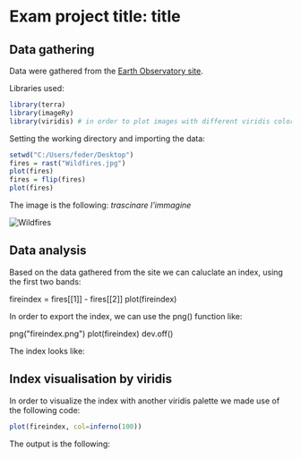 # Exam project title: title

## Data gathering

Data were gathered from the [Earth Observatory site](https://earthobservatory.nasa.gov/).

Libraries used:

```r
library(terra)
library(imageRy)
library(viridis) # in order to plot images with different viridis color palettes
```

Setting the working directory and importing the data:

```r
setwd("C:/Users/feder/Desktop")
fires = rast("Wildfires.jpg")
plot(fires)
fires = flip(fires)
plot(fires)
```

The image is the following: *trascinare l'immagine*

![Wildfires](https://github.com/user-attachments/assets/d3760f57-2f62-48c2-99e0-36b845f58cfb)


## Data analysis

Based on the data gathered from the site we can caluclate an index, using the first two bands:

fireindex = fires[[1]] - fires[[2]]
plot(fireindex)

In order to export the index, we can use the png() function like:

png("fireindex.png")
plot(fireindex)
dev.off()

The index looks like:


## Index visualisation by viridis

In order to visualize the index with another viridis palette we made use of the following code:

```r
plot(fireindex, col=inferno(100))
```

The output is the following:

